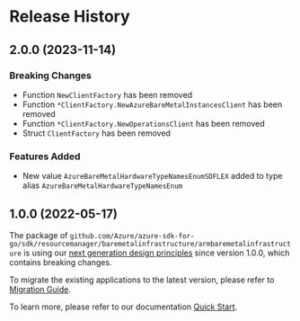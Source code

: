 # Release History

## 2.0.0 (2023-11-14)
### Breaking Changes

- Function `NewClientFactory` has been removed
- Function `*ClientFactory.NewAzureBareMetalInstancesClient` has been removed
- Function `*ClientFactory.NewOperationsClient` has been removed
- Struct `ClientFactory` has been removed

### Features Added

- New value `AzureBareMetalHardwareTypeNamesEnumSDFLEX` added to type alias `AzureBareMetalHardwareTypeNamesEnum`


## 1.0.0 (2022-05-17)

The package of `github.com/Azure/azure-sdk-for-go/sdk/resourcemanager/baremetalinfrastructure/armbaremetalinfrastructure` is using our [next generation design principles](https://azure.github.io/azure-sdk/general_introduction.html) since version 1.0.0, which contains breaking changes.

To migrate the existing applications to the latest version, please refer to [Migration Guide](https://aka.ms/azsdk/go/mgmt/migration).

To learn more, please refer to our documentation [Quick Start](https://aka.ms/azsdk/go/mgmt).